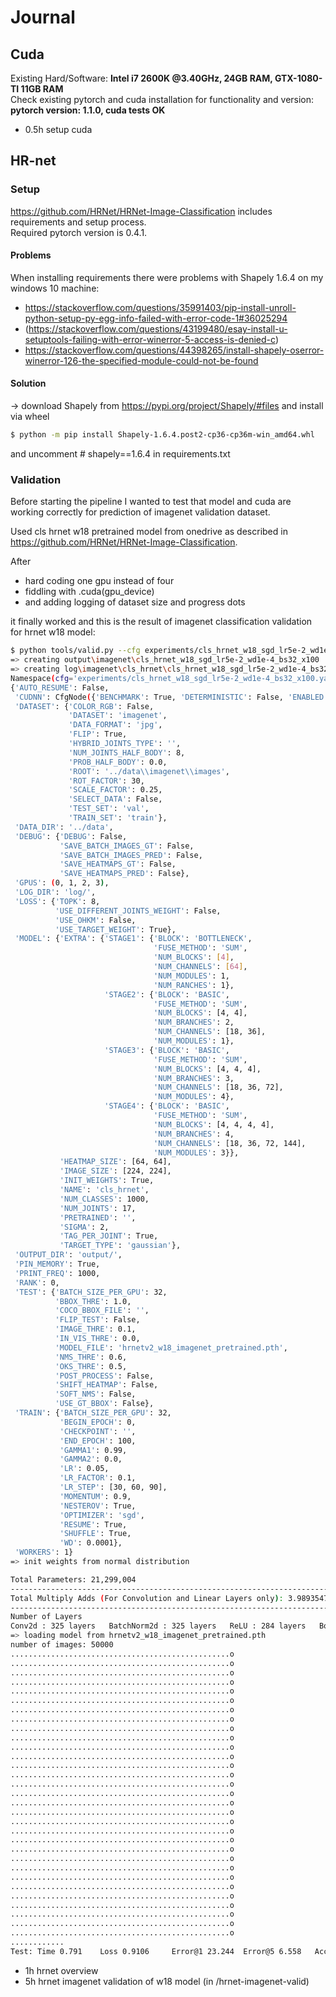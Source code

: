 # Journal

## Cuda

Existing Hard/Software: **Intel i7 2600K @3.40GHz, 24GB RAM, GTX-1080-TI 11GB RAM**  
Check existing pytorch and cuda installation for functionality and version: **pytorch version: 1.1.0, cuda tests OK**

- 0.5h setup cuda

## HR-net

### Setup

https://github.com/HRNet/HRNet-Image-Classification includes requirements and setup process.  
Required pytorch version is 0.4.1.

#### Problems
When installing requirements there were problems with Shapely 1.6.4 on my windows 10 machine:  
- https://stackoverflow.com/questions/35991403/pip-install-unroll-python-setup-py-egg-info-failed-with-error-code-1#36025294
- (https://stackoverflow.com/questions/43199480/esay-install-u-setuptools-failing-with-error-winerror-5-access-is-denied-c)
- https://stackoverflow.com/questions/44398265/install-shapely-oserror-winerror-126-the-specified-module-could-not-be-found

#### Solution
-> download Shapely from https://pypi.org/project/Shapely/#files and install via wheel

```bash
$ python -m pip install Shapely-1.6.4.post2-cp36-cp36m-win_amd64.whl
```
and uncomment # shapely==1.6.4 in requirements.txt

### Validation

Before starting the pipeline I wanted to test that model and cuda are working correctly for prediction of imagenet validation dataset.

Used cls hrnet w18 pretrained model from onedrive as described in https://github.com/HRNet/HRNet-Image-Classification.

After

- hard coding one gpu instead of four
- fiddling with .cuda(gpu_device)
- and adding logging of dataset size and progress dots

it finally worked and this is the result of imagenet classification validation for hrnet w18 model:  

```bash
$ python tools/valid.py --cfg experiments/cls_hrnet_w18_sgd_lr5e-2_wd1e-4_bs32_x100.yaml --testModel hrnetv2_w18_imagenet_pretrained.pth --dataDir=../../data
=> creating output\imagenet\cls_hrnet_w18_sgd_lr5e-2_wd1e-4_bs32_x100
=> creating log\imagenet\cls_hrnet\cls_hrnet_w18_sgd_lr5e-2_wd1e-4_bs32_x100_2019-12-07-20-51
Namespace(cfg='experiments/cls_hrnet_w18_sgd_lr5e-2_wd1e-4_bs32_x100.yaml', dataDir='../../data', logDir='', modelDir='', testModel='hrnetv2_w18_imagenet_pretrained.pth')
{'AUTO_RESUME': False,
 'CUDNN': CfgNode({'BENCHMARK': True, 'DETERMINISTIC': False, 'ENABLED': True}),
 'DATASET': {'COLOR_RGB': False,
             'DATASET': 'imagenet',
             'DATA_FORMAT': 'jpg',
             'FLIP': True,
             'HYBRID_JOINTS_TYPE': '',
             'NUM_JOINTS_HALF_BODY': 8,
             'PROB_HALF_BODY': 0.0,
             'ROOT': '../data\\imagenet\\images',
             'ROT_FACTOR': 30,
             'SCALE_FACTOR': 0.25,
             'SELECT_DATA': False,
             'TEST_SET': 'val',
             'TRAIN_SET': 'train'},
 'DATA_DIR': '../data',
 'DEBUG': {'DEBUG': False,
           'SAVE_BATCH_IMAGES_GT': False,
           'SAVE_BATCH_IMAGES_PRED': False,
           'SAVE_HEATMAPS_GT': False,
           'SAVE_HEATMAPS_PRED': False},
 'GPUS': (0, 1, 2, 3),
 'LOG_DIR': 'log/',
 'LOSS': {'TOPK': 8,
          'USE_DIFFERENT_JOINTS_WEIGHT': False,
          'USE_OHKM': False,
          'USE_TARGET_WEIGHT': True},
 'MODEL': {'EXTRA': {'STAGE1': {'BLOCK': 'BOTTLENECK',
                                'FUSE_METHOD': 'SUM',
                                'NUM_BLOCKS': [4],
                                'NUM_CHANNELS': [64],
                                'NUM_MODULES': 1,
                                'NUM_RANCHES': 1},
                     'STAGE2': {'BLOCK': 'BASIC',
                                'FUSE_METHOD': 'SUM',
                                'NUM_BLOCKS': [4, 4],
                                'NUM_BRANCHES': 2,
                                'NUM_CHANNELS': [18, 36],
                                'NUM_MODULES': 1},
                     'STAGE3': {'BLOCK': 'BASIC',
                                'FUSE_METHOD': 'SUM',
                                'NUM_BLOCKS': [4, 4, 4],
                                'NUM_BRANCHES': 3,
                                'NUM_CHANNELS': [18, 36, 72],
                                'NUM_MODULES': 4},
                     'STAGE4': {'BLOCK': 'BASIC',
                                'FUSE_METHOD': 'SUM',
                                'NUM_BLOCKS': [4, 4, 4, 4],
                                'NUM_BRANCHES': 4,
                                'NUM_CHANNELS': [18, 36, 72, 144],
                                'NUM_MODULES': 3}},
           'HEATMAP_SIZE': [64, 64],
           'IMAGE_SIZE': [224, 224],
           'INIT_WEIGHTS': True,
           'NAME': 'cls_hrnet',
           'NUM_CLASSES': 1000,
           'NUM_JOINTS': 17,
           'PRETRAINED': '',
           'SIGMA': 2,
           'TAG_PER_JOINT': True,
           'TARGET_TYPE': 'gaussian'},
 'OUTPUT_DIR': 'output/',
 'PIN_MEMORY': True,
 'PRINT_FREQ': 1000,
 'RANK': 0,
 'TEST': {'BATCH_SIZE_PER_GPU': 32,
          'BBOX_THRE': 1.0,
          'COCO_BBOX_FILE': '',
          'FLIP_TEST': False,
          'IMAGE_THRE': 0.1,
          'IN_VIS_THRE': 0.0,
          'MODEL_FILE': 'hrnetv2_w18_imagenet_pretrained.pth',
          'NMS_THRE': 0.6,
          'OKS_THRE': 0.5,
          'POST_PROCESS': False,
          'SHIFT_HEATMAP': False,
          'SOFT_NMS': False,
          'USE_GT_BBOX': False},
 'TRAIN': {'BATCH_SIZE_PER_GPU': 32,
           'BEGIN_EPOCH': 0,
           'CHECKPOINT': '',
           'END_EPOCH': 100,
           'GAMMA1': 0.99,
           'GAMMA2': 0.0,
           'LR': 0.05,
           'LR_FACTOR': 0.1,
           'LR_STEP': [30, 60, 90],
           'MOMENTUM': 0.9,
           'NESTEROV': True,
           'OPTIMIZER': 'sgd',
           'RESUME': True,
           'SHUFFLE': True,
           'WD': 0.0001},
 'WORKERS': 1}
=> init weights from normal distribution

Total Parameters: 21,299,004
----------------------------------------------------------------------------------------------------------------------------------
Total Multiply Adds (For Convolution and Linear Layers only): 3.9893547743558884 GFLOPs
----------------------------------------------------------------------------------------------------------------------------------
Number of Layers
Conv2d : 325 layers   BatchNorm2d : 325 layers   ReLU : 284 layers   Bottleneck : 8 layers   BasicBlock : 104 layers   Upsample : 31 layers   HighResolutionModule : 8 layers   Linear : 1 layers
=> loading model from hrnetv2_w18_imagenet_pretrained.pth
number of images: 50000
.................................................o
.................................................o
.................................................o
.................................................o
.................................................o
.................................................o
.................................................o
.................................................o
.................................................o
.................................................o
.................................................o
.................................................o
.................................................o
.................................................o
.................................................o
.................................................o
.................................................o
.................................................o
.................................................o
.................................................o
.................................................o
.................................................o
.................................................o
.................................................o
.................................................o
.................................................o
.................................................o
.................................................o
.................................................o
.................................................o
.................................................o
............
Test: Time 0.791    Loss 0.9106     Error@1 23.244  Error@5 6.558   Accuracy@1 76.756       Accuracy@5 93.442
```

- 1h hrnet overview
- 5h hrnet imagenet validation of w18 model (in /hrnet-imagenet-valid)
